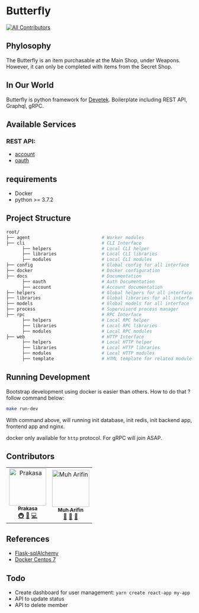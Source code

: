 # Butterfly

[![All Contributors](https://img.shields.io/badge/all_contributors-2-orange.svg?style=flat-square)](#contributors)

## Phylosophy

The Butterfly is an item purchasable at the Main Shop, under Weapons. However, it can only be completed with items from the Secret Shop.

## In Our World

Butterfly is python framework for [Devetek](http://devetek.com). Boilerplate including REST API, Graphql, gRPC.

## Available Services

### REST API:

- [account](https://github.com/devetek/Butterfly/tree/master/docs/account)
- [oauth](https://github.com/devetek/Butterfly/tree/master/docs/oauth)

## requirements

- Docker
- python >= 3.7.2

## Project Structure

```sh
root/
├── agent                           # Worker modules
├── cli                             # CLI Interface
      ├── helpers                   # Local CLI helper
      ├── libraries                 # Local CLI libraries
      ├── modules                   # Local CLI modules
├── config                          # Global config for all interface
├── docker                          # Docker configuration
├── docs                            # Documentation
      ├── oauth                     # Auth Documentation
      ├── account                   # Account documentation
├── helpers                         # Global helpers for all interface
├── libraries                       # Global libraries for all interface
├── models                          # Global models for all interface
├── process                         # Supervisord process manager
├── rpc                             # RPC Interface
      ├── helpers                   # Local RPC helper
      ├── libraries                 # Local RPC libraries
      ├── modules                   # Local RPC modules
├── web                             # HTTP Interface
      ├── helpers                   # Local HTTP helper
      ├── libraries                 # Local HTTP libraries
      ├── modules                   # Local HTTP modules
      ├── template                  # HTML template for related module
```

## Running Development

Bootstrap development using docker is easier than others. How to do that ? follow command below:

```sh
make run-dev
```

With command above, will running init database, init redis, init backend app, frontend app and nginx.

docker only available for `http` protocol. For gRPC will join ASAP.

## Contributors

<!-- ALL-CONTRIBUTORS-LIST:START - Do not remove or modify this section -->
<!-- prettier-ignore -->
<table>
  <tr>
    <td align="center"><a href="http://www.terpusat.com"><img src="https://avatars1.githubusercontent.com/u/6983524?v=4" width="100px;" alt="Prakasa"/><br /><sub><b>Prakasa</b></sub></a><br /><a href="#infra-prakasa1904" title="Infrastructure (Hosting, Build-Tools, etc)">🚇</a> <a href="https://github.com/devetek/Butterfly/commits?author=prakasa1904" title="Documentation">📖</a> <a href="https://github.com/devetek/Butterfly/commits?author=prakasa1904" title="Code">💻</a></td>
    <td align="center"><a href="https://github.com/arivin29"><img src="https://avatars0.githubusercontent.com/u/11455704?v=4" width="100px;" alt="Muh Arifin"/><br /><sub><b>Muh Arifin</b></sub></a><br /><a href="#question-arivin29" title="Answering Questions">💬</a> <a href="#business-arivin29" title="Business development">💼</a> <a href="#design-arivin29" title="Design">🎨</a></td>
  </tr>
</table>

<!-- ALL-CONTRIBUTORS-LIST:END -->

## References

- [Flask-sqlAlchemy](https://flask-sqlalchemy.palletsprojects.com/en/2.x/queries/)
- [Docker Centos 7](<https://github.com/NaturalHistoryMuseum/scratchpads2/wiki/Install-Docker-and-Docker-Compose-(Centos-7)>)

## Todo

- Create dashboard for user management: `yarn create react-app my-app`
- API to update status
- API to delete member

